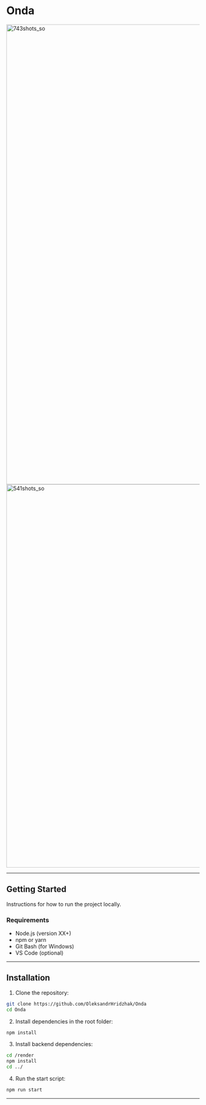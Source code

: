 # Onda

<img width="1920" height="1200" alt="743shots_so" src="https://github.com/user-attachments/assets/6ec0d886-1055-48e2-9c2a-94194ad98133" />
<img width="1920" height="1000" alt="541shots_so" src="https://github.com/user-attachments/assets/80c037a8-e67b-4b43-ac22-3bae4c7c58a7" />

---

## Getting Started

Instructions for how to run the project locally.

### Requirements

- Node.js (version XX+)
- npm or yarn
- Git Bash (for Windows)
- VS Code (optional)

---

## Installation

1. Clone the repository:

```bash
git clone https://github.com/OleksandrHridzhak/Onda
cd Onda
```

2. Install dependencies in the root folder:

```bash
npm install
```

3. Install backend dependencies:

```bash
cd /render
npm install
cd ../
```

4. Run the start script:

```bash
npm run start
```

---
